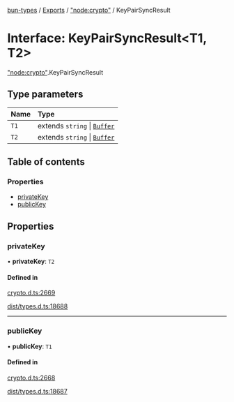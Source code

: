 [bun-types](https://github.com/oven-sh/bun-types/blob/master/api-docs/README.md) / [Exports](https://github.com/oven-sh/bun-types/blob/master/api-docs/modules.md) / ["node:crypto"](https://github.com/oven-sh/bun-types/blob/master/api-docs/modules/node_crypto_.md) / KeyPairSyncResult

# Interface: KeyPairSyncResult<T1, T2\>

["node:crypto"](https://github.com/oven-sh/bun-types/blob/master/api-docs/modules/node_crypto_.md).KeyPairSyncResult

## Type parameters

| Name | Type |
| :------ | :------ |
| `T1` | extends `string` \| [`Buffer`](https://github.com/oven-sh/bun-types/blob/master/api-docs/modules/buffer_.md#buffer) |
| `T2` | extends `string` \| [`Buffer`](https://github.com/oven-sh/bun-types/blob/master/api-docs/modules/buffer_.md#buffer) |

## Table of contents

### Properties

- [privateKey](https://github.com/oven-sh/bun-types/blob/master/api-docs/interfaces/node_crypto_.KeyPairSyncResult.md#privatekey)
- [publicKey](https://github.com/oven-sh/bun-types/blob/master/api-docs/interfaces/node_crypto_.KeyPairSyncResult.md#publickey)

## Properties

### privateKey

• **privateKey**: `T2`

#### Defined in

[crypto.d.ts:2669](https://github.com/valgaze/bun-types/blob/6f8dbf8/crypto.d.ts#L2669)

[dist/types.d.ts:18688](https://github.com/valgaze/bun-types/blob/6f8dbf8/dist/types.d.ts#L18688)

___

### publicKey

• **publicKey**: `T1`

#### Defined in

[crypto.d.ts:2668](https://github.com/valgaze/bun-types/blob/6f8dbf8/crypto.d.ts#L2668)

[dist/types.d.ts:18687](https://github.com/valgaze/bun-types/blob/6f8dbf8/dist/types.d.ts#L18687)
